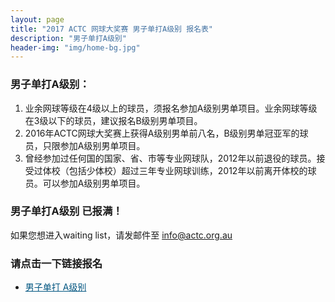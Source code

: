 ```yaml
---
layout: page
title: "2017 ACTC 网球大奖赛 男子单打A级别 报名表"
description: "男子单打A级别"
header-img: "img/home-bg.jpg"
---
```


### 男子单打A级别：
1. 业余网球等级在4级以上的球员，须报名参加A级别男单项目。业余网球等级在3级以下的球员，建议报名B级别男单项目。
2. 2016年ACTC网球大奖赛上获得A级别男单前八名，B级别男单冠亚军的球员，只限参加A级别男单项目。
3. 曾经参加过任何国的国家、省、市等专业网球队，2012年以前退役的球员。接受过体校（包括少体校）超过三年专业网球训练，2012年以前离开体校的球员。可以参加A级别男单项目。

### 男子单打A级别 已报满！
如果您想进入waiting list，请发邮件至 <a href="mailto:info@actc.org.au?Subject=Waiting%20list%20A%20grade%20singles" target="_top">info@actc.org.au</a>

### 请点击一下链接报名
* <a href="https://www.eventbrite.com.au/e/2017-actc-a-tickets-37998273860?ref=elink" target="_blank" style="color:#005580">男子单打 A级别</a>
